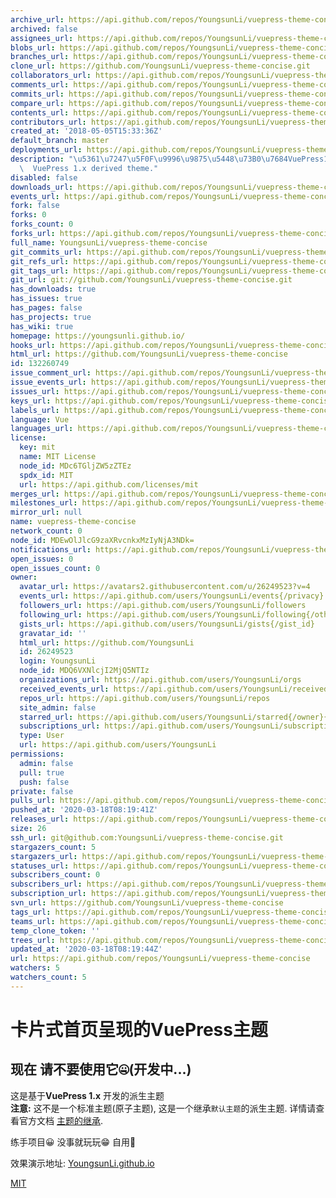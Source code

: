 ```yaml
---
archive_url: https://api.github.com/repos/YoungsunLi/vuepress-theme-concise/{archive_format}{/ref}
archived: false
assignees_url: https://api.github.com/repos/YoungsunLi/vuepress-theme-concise/assignees{/user}
blobs_url: https://api.github.com/repos/YoungsunLi/vuepress-theme-concise/git/blobs{/sha}
branches_url: https://api.github.com/repos/YoungsunLi/vuepress-theme-concise/branches{/branch}
clone_url: https://github.com/YoungsunLi/vuepress-theme-concise.git
collaborators_url: https://api.github.com/repos/YoungsunLi/vuepress-theme-concise/collaborators{/collaborator}
comments_url: https://api.github.com/repos/YoungsunLi/vuepress-theme-concise/comments{/number}
commits_url: https://api.github.com/repos/YoungsunLi/vuepress-theme-concise/commits{/sha}
compare_url: https://api.github.com/repos/YoungsunLi/vuepress-theme-concise/compare/{base}...{head}
contents_url: https://api.github.com/repos/YoungsunLi/vuepress-theme-concise/contents/{+path}
contributors_url: https://api.github.com/repos/YoungsunLi/vuepress-theme-concise/contributors
created_at: '2018-05-05T15:33:36Z'
default_branch: master
deployments_url: https://api.github.com/repos/YoungsunLi/vuepress-theme-concise/deployments
description: "\u5361\u7247\u5F0F\u9996\u9875\u5448\u73B0\u7684VuePress1.x\u4E3B\u9898\
  \  VuePress 1.x derived theme."
disabled: false
downloads_url: https://api.github.com/repos/YoungsunLi/vuepress-theme-concise/downloads
events_url: https://api.github.com/repos/YoungsunLi/vuepress-theme-concise/events
fork: false
forks: 0
forks_count: 0
forks_url: https://api.github.com/repos/YoungsunLi/vuepress-theme-concise/forks
full_name: YoungsunLi/vuepress-theme-concise
git_commits_url: https://api.github.com/repos/YoungsunLi/vuepress-theme-concise/git/commits{/sha}
git_refs_url: https://api.github.com/repos/YoungsunLi/vuepress-theme-concise/git/refs{/sha}
git_tags_url: https://api.github.com/repos/YoungsunLi/vuepress-theme-concise/git/tags{/sha}
git_url: git://github.com/YoungsunLi/vuepress-theme-concise.git
has_downloads: true
has_issues: true
has_pages: false
has_projects: true
has_wiki: true
homepage: https://youngsunli.github.io/
hooks_url: https://api.github.com/repos/YoungsunLi/vuepress-theme-concise/hooks
html_url: https://github.com/YoungsunLi/vuepress-theme-concise
id: 132260749
issue_comment_url: https://api.github.com/repos/YoungsunLi/vuepress-theme-concise/issues/comments{/number}
issue_events_url: https://api.github.com/repos/YoungsunLi/vuepress-theme-concise/issues/events{/number}
issues_url: https://api.github.com/repos/YoungsunLi/vuepress-theme-concise/issues{/number}
keys_url: https://api.github.com/repos/YoungsunLi/vuepress-theme-concise/keys{/key_id}
labels_url: https://api.github.com/repos/YoungsunLi/vuepress-theme-concise/labels{/name}
language: Vue
languages_url: https://api.github.com/repos/YoungsunLi/vuepress-theme-concise/languages
license:
  key: mit
  name: MIT License
  node_id: MDc6TGljZW5zZTEz
  spdx_id: MIT
  url: https://api.github.com/licenses/mit
merges_url: https://api.github.com/repos/YoungsunLi/vuepress-theme-concise/merges
milestones_url: https://api.github.com/repos/YoungsunLi/vuepress-theme-concise/milestones{/number}
mirror_url: null
name: vuepress-theme-concise
network_count: 0
node_id: MDEwOlJlcG9zaXRvcnkxMzIyNjA3NDk=
notifications_url: https://api.github.com/repos/YoungsunLi/vuepress-theme-concise/notifications{?since,all,participating}
open_issues: 0
open_issues_count: 0
owner:
  avatar_url: https://avatars2.githubusercontent.com/u/26249523?v=4
  events_url: https://api.github.com/users/YoungsunLi/events{/privacy}
  followers_url: https://api.github.com/users/YoungsunLi/followers
  following_url: https://api.github.com/users/YoungsunLi/following{/other_user}
  gists_url: https://api.github.com/users/YoungsunLi/gists{/gist_id}
  gravatar_id: ''
  html_url: https://github.com/YoungsunLi
  id: 26249523
  login: YoungsunLi
  node_id: MDQ6VXNlcjI2MjQ5NTIz
  organizations_url: https://api.github.com/users/YoungsunLi/orgs
  received_events_url: https://api.github.com/users/YoungsunLi/received_events
  repos_url: https://api.github.com/users/YoungsunLi/repos
  site_admin: false
  starred_url: https://api.github.com/users/YoungsunLi/starred{/owner}{/repo}
  subscriptions_url: https://api.github.com/users/YoungsunLi/subscriptions
  type: User
  url: https://api.github.com/users/YoungsunLi
permissions:
  admin: false
  pull: true
  push: false
private: false
pulls_url: https://api.github.com/repos/YoungsunLi/vuepress-theme-concise/pulls{/number}
pushed_at: '2020-03-18T08:19:41Z'
releases_url: https://api.github.com/repos/YoungsunLi/vuepress-theme-concise/releases{/id}
size: 26
ssh_url: git@github.com:YoungsunLi/vuepress-theme-concise.git
stargazers_count: 5
stargazers_url: https://api.github.com/repos/YoungsunLi/vuepress-theme-concise/stargazers
statuses_url: https://api.github.com/repos/YoungsunLi/vuepress-theme-concise/statuses/{sha}
subscribers_count: 0
subscribers_url: https://api.github.com/repos/YoungsunLi/vuepress-theme-concise/subscribers
subscription_url: https://api.github.com/repos/YoungsunLi/vuepress-theme-concise/subscription
svn_url: https://github.com/YoungsunLi/vuepress-theme-concise
tags_url: https://api.github.com/repos/YoungsunLi/vuepress-theme-concise/tags
teams_url: https://api.github.com/repos/YoungsunLi/vuepress-theme-concise/teams
temp_clone_token: ''
trees_url: https://api.github.com/repos/YoungsunLi/vuepress-theme-concise/git/trees{/sha}
updated_at: '2020-03-18T08:19:44Z'
url: https://api.github.com/repos/YoungsunLi/vuepress-theme-concise
watchers: 5
watchers_count: 5
---
```


# 卡片式首页呈现的VuePress主题

## 现在  请不要使用它🤐(开发中...)

这是基于**VuePress 1.x** 开发的派生主题  
**注意:** 这不是一个标准主题(原子主题), 这是一个继承`默认主题`的派生主题. 详情请查看官方文档 [主题的继承](https://v1.vuepress.vuejs.org/zh/theme/inheritance.html).

练手项目😀  没事就玩玩😁  自用🙈  

效果演示地址: [YoungsunLi.github.io](https://youngsunli.github.io/)



[MIT](https://github.com/YoungsunLi/vuepress-theme-concise/blob/master/LICENSE)
